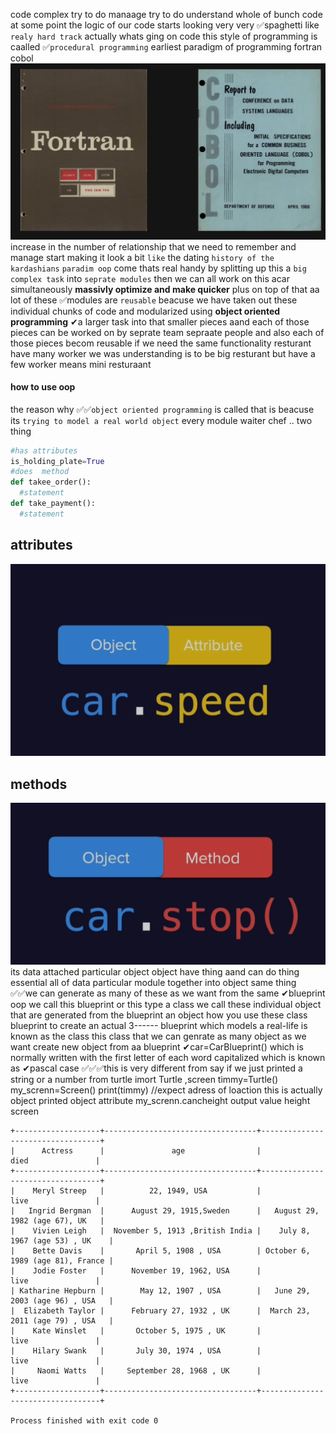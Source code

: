 code complex   try to do manaage  try to do understand   whole of bunch code 
  at some point the logic of our code starts looking very very ✅spaghetti like
`realy hard track` actually whats ging on code 
this style of programming is caalled ✅`procedural programming`  earliest paradigm of programming
fortran cobol
![history](https://raw.githubusercontent.com/wer340/python-angelayu/main/day-16/image/aprocedural_programming.png)
increase in the number of relationship  that we need to remember and manage 
start making it look a bit `like` the dating `history of the kardashians`
`paradim oop` come  thats real handy
by splitting up this a `big complex task` into `seprate modules` then we can all work on this acar simultaneously
**massivly optimize  and  make quicker**
plus on top of that aa lot of these ✅modules are `reusable` 
beacuse we have taken out these individual chunks of code and modularized  using **object oriented programming**
✔a larger task into that smaller pieces  aand each of those pieces can be worked on by seprate team sepraate people 
and also each of those pieces becom reusable if we need the same functionality
resturant  have many worker  we was understanding is to be big resturant but  have a few worker means mini resturaant

#### how to use oop
the reason why ✅✅`object oriented programming`   is called that is beacuse its `trying to model a real world object`
every module waiter chef ..  two thing   
```python
#has attributes
is_holding_plate=True
#does  method
def takee_order():
  #statement
def take_payment():
  #statement

```
## attributes
![attributes](https://raw.githubusercontent.com/wer340/python-angelayu/main/day-16/image/attributes.png)
## methods 
![methods](https://raw.githubusercontent.com/wer340/python-angelayu/main/day-16/image/methods.png)
its  data attached particular object   object have thing  aand  can do thing  essential  all of data particular module together into object  same thing
✅✅we can generate as many of these as  we want from the same ✔blueprint
oop we call this blueprint or this type  a class we call these individual object that are generated from the blueprint an     object
how you use these class blueprint to create an actual 
3------
blueprint which models a real-life    is known as the class
this class that we can genrate as many object as we want 
create new object from aa blueprint  ✔car=CarBlueprint()   which is normally written with the first letter of each word capitalized which is known as ✔pascal case
✅✅✅this is very different from say  if we just printed a string or a number 
from turtle imort Turtle ,screen      timmy=Turtle()   my_screnn=Screen()   print(timmy)   //expect  adress of loaction
this is actually object  printed
object attribute  my_screnn.cancheight    output value height  screen  


















```
+-------------------+----------------------------------+----------------------------------+
|      Actress      |               age                |               died               |
+-------------------+----------------------------------+----------------------------------+
|    Meryl Streep   |          22, 1949, USA           |               live               |
|   Ingrid Bergman  |      August 29, 1915,Sweden      |   August 29, 1982 (age 67), UK   |
|    Vivien Leigh   |  November 5, 1913 ,British India |    July 8, 1967 (age 53) , UK    |
|    Bette Davis    |       April 5, 1908 , USA        | October 6, 1989 (age 81), France |
|    Jodie Foster   |      November 19, 1962, USA      |               live               |
| Katharine Hepburn |        May 12, 1907 , USA        |   June 29, 2003 (age 96) , USA   |
|  Elizabeth Taylor |      February 27, 1932 , UK      |  March 23, 2011 (age 79) , USA   |
|    Kate Winslet   |       October 5, 1975 , UK       |               live               |
|    Hilary Swank   |       July 30, 1974 , USA        |               live               |
|     Naomi Watts   |     September 28, 1968 , UK      |               live               |
+-------------------+----------------------------------+----------------------------------+

Process finished with exit code 0


```
